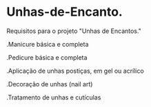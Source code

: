 # Unhas-de-Encanto.
Requisitos para o projeto "Unhas de Encantos."

  .Manicure básica e completa
  
  .Pedicure básica e completa
  
  .Aplicação de unhas postiças, em gel ou acrílico
  
  .Decoração de unhas (nail art)

  .Tratamento de unhas e cutículas
  
